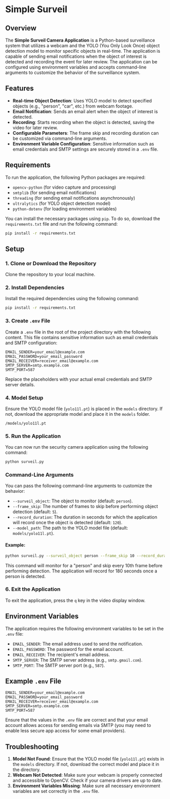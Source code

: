 
# Simple Surveil

## Overview

The **Simple Surveil Camera Application** is a Python-based surveillance system that utilizes a webcam and the YOLO (You Only Look Once) object detection model to monitor specific objects in real-time. The application is capable of sending email notifications when the object of interest is detected and recording the event for later review. The application can be configured using environment variables and accepts command-line arguments to customize the behavior of the surveillance system.

## Features

- **Real-time Object Detection**: Uses YOLO model to detect specified objects (e.g., "person", "car", etc.) from webcam footage.
- **Email Notification**: Sends an email alert when the object of interest is detected.
- **Recording**: Starts recording when the object is detected, saving the video for later review.
- **Configurable Parameters**: The frame skip and recording duration can be customized via command-line arguments.
- **Environment Variable Configuration**: Sensitive information such as email credentials and SMTP settings are securely stored in a `.env` file.

## Requirements

To run the application, the following Python packages are required:

- `opencv-python` (for video capture and processing)
- `smtplib` (for sending email notifications)
- `threading` (for sending email notifications asynchronously)
- `ultralytics` (for YOLO object detection model)
- `python-dotenv` (for loading environment variables)

You can install the necessary packages using `pip`. To do so, download the `requirements.txt` file and run the following command:

```bash
pip install -r requirements.txt
```

## Setup

### 1. Clone or Download the Repository

Clone the repository to your local machine.

### 2. Install Dependencies

Install the required dependencies using the following command:

```bash
pip install -r requirements.txt
```

### 3. Create `.env` File

Create a `.env` file in the root of the project directory with the following content. This file contains sensitive information such as email credentials and SMTP configuration:

```
EMAIL_SENDER=your_email@example.com
EMAIL_PASSWORD=your_email_password
EMAIL_RECEIVER=receiver_email@example.com
SMTP_SERVER=smtp.example.com
SMTP_PORT=587
```

Replace the placeholders with your actual email credentials and SMTP server details.

### 4. Model Setup

Ensure the YOLO model file (`yolo11l.pt`) is placed in the `models` directory. If not, download the appropriate model and place it in the `models` folder.

```
/models/yolo11l.pt
```

### 5. Run the Application

You can now run the security camera application using the following command:

```bash
python surveil.py
```

### Command-Line Arguments

You can pass the following command-line arguments to customize the behavior:

- `--surveil_object`: The object to monitor (default: `person`).
- `--frame_skip`: The number of frames to skip before performing object detection (default: `5`).
- `--record_duration`: The duration in seconds for which the application will record once the object is detected (default: `120`).
- `--model_path`: The path to the YOLO model file (default: `models/yolo11l.pt`).

#### Example:

```bash
python surveil.py --surveil_object person --frame_skip 10 --record_duration 180
```

This command will monitor for a "person" and skip every 10th frame before performing detection. The application will record for 180 seconds once a person is detected.

### 6. Exit the Application

To exit the application, press the `q` key in the video display window.

## Environment Variables

The application requires the following environment variables to be set in the `.env` file:

- `EMAIL_SENDER`: The email address used to send the notification.
- `EMAIL_PASSWORD`: The password for the email account.
- `EMAIL_RECEIVER`: The recipient's email address.
- `SMTP_SERVER`: The SMTP server address (e.g., `smtp.gmail.com`).
- `SMTP_PORT`: The SMTP server port (e.g., `587`).

## Example `.env` File

```
EMAIL_SENDER=your_email@example.com
EMAIL_PASSWORD=your_email_password
EMAIL_RECEIVER=receiver_email@example.com
SMTP_SERVER=smtp.example.com
SMTP_PORT=587
```

Ensure that the values in the `.env` file are correct and that your email account allows access for sending emails via SMTP (you may need to enable less secure app access for some email providers).

## Troubleshooting

1. **Model Not Found**: Ensure that the YOLO model file (`yolo11l.pt`) exists in the `models` directory. If not, download the correct model and place it in the directory.
2. **Webcam Not Detected**: Make sure your webcam is properly connected and accessible to OpenCV. Check if your camera drivers are up to date.
3. **Environment Variables Missing**: Make sure all necessary environment variables are set correctly in the `.env` file.


